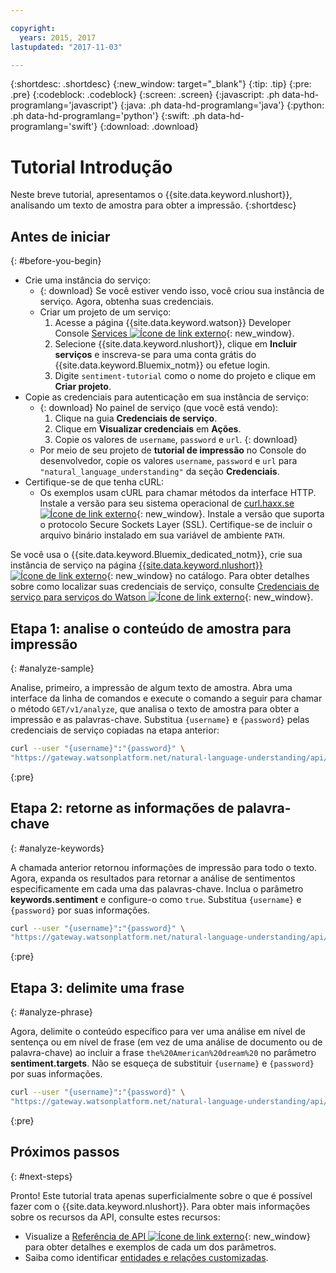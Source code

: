 ```yaml
---

copyright:
  years: 2015, 2017
lastupdated: "2017-11-03"

---
```


{:shortdesc: .shortdesc}
{:new_window: target="_blank"}
{:tip: .tip}
{:pre: .pre}
{:codeblock: .codeblock}
{:screen: .screen}
{:javascript: .ph data-hd-programlang='javascript'}
{:java: .ph data-hd-programlang='java'}
{:python: .ph data-hd-programlang='python'}
{:swift: .ph data-hd-programlang='swift'}
{:download: .download}

# Tutorial Introdução
Neste breve tutorial, apresentamos o {{site.data.keyword.nlushort}}, analisando um texto de amostra para obter a impressão.
{:shortdesc}

## Antes de iniciar
{: #before-you-begin}

- Crie uma instância do serviço:
    - {: download} Se você estiver vendo isso, você criou sua instância de serviço. Agora, obtenha suas credenciais.
    - Criar um projeto de um serviço:
        1.  Acesse a página {{site.data.keyword.watson}} Developer Console [Services ![Ícone de link externo](../../icons/launch-glyph.svg "Ícone de link externo")](https://console.{DomainName}/developer/watson/services){: new_window}.
        1.  Selecione {{site.data.keyword.nlushort}}, clique em **Incluir serviços** e inscreva-se para uma conta grátis do {{site.data.keyword.Bluemix_notm}} ou efetue login.
        1.  Digite `sentiment-tutorial` como o nome do projeto e clique em **Criar
projeto**.
- Copie as credenciais para autenticação em sua instância de serviço:
    - {: download} No painel de serviço (que você está vendo):
        1.  Clique na guia **Credenciais de serviço**.
        1.  Clique em **Visualizar credenciais** em **Ações**.
        1.  Copie os valores de `username`, `password` e `url`.
        {: download}
    - Por meio de seu projeto de **tutorial de impressão** no Console do desenvolvedor, copie os valores
`username`, `password` e `url` para
`"natural_language_understanding"` da seção **Credenciais**.
- Certifique-se de que tenha cURL:
    - Os exemplos usam cURL para chamar métodos da interface HTTP. Instale a versão para seu sistema operacional de [curl.haxx.se ![Ícone de link externo](../../icons/launch-glyph.svg "Ícone de link externo")](https://curl.haxx.se/){: new_window}. Instale a versão que suporta o protocolo Secure Sockets Layer (SSL). Certifique-se de incluir o arquivo binário instalado em sua variável de ambiente `PATH`.

<!-- Remove this text after dedicated instances have the Developer Console: begin -->

Se você usa o {{site.data.keyword.Bluemix_dedicated_notm}}, crie sua instância de serviço na página [{{site.data.keyword.nlushort}} ![Ícone de link externo](../../icons/launch-glyph.svg "Ícone de link externo")](https://console.{DomainName}/catalog/services/natural-language-understanding/){: new_window} no catálogo. Para obter detalhes sobre como localizar suas credenciais de serviço, consulte [Credenciais de serviço para serviços do Watson ![Ícone de link externo](../../icons/launch-glyph.svg "Ícone de link externo")](/docs/services/watson/getting-started-credentials.html#getting-credentials-manually){: new_window}.

<!-- Remove this text after dedicated instances have the Developer Console: end -->

## Etapa 1: analise o conteúdo de amostra para impressão
{: #analyze-sample}

Analise, primeiro, a impressão de algum texto de amostra. Abra uma interface da linha de comandos e execute o comando a seguir
para chamar o método `GET/v1/analyze`, que analisa o texto de amostra para obter a impressão e as
palavras-chave. Substitua `{username}` e `{password}` pelas credenciais de serviço copiadas na etapa anterior:

```bash
curl --user "{username}":"{password}" \
"https://gateway.watsonplatform.net/natural-language-understanding/api/v1/analyze?version=2017-02-27&text=I%20still%20have%20a%20dream%2C%20a%20dream%20deeply%20rooted%20in%20the%20American%20dream%20%E2%80%93%20one%20day%20this%20nation%20will%20rise%20up%20and%20live%20up%20to%20its%20creed%2C%20%22We%20hold%20these%20truths%20to%20be%20self%20evident%3A%20that%20all%20men%20are%20created%20equal.&features=sentiment,keywords"
```
{:pre}

## Etapa 2: retorne as informações de palavra-chave
{: #analyze-keywords}

A chamada anterior retornou informações de impressão para todo o texto. Agora, expanda os resultados para retornar a análise de sentimentos especificamente em cada uma das palavras-chave. Inclua o parâmetro **keywords.sentiment** e configure-o como `true`. Substitua `{username}` e `{password}` por suas informações.

```bash
curl --user "{username}":"{password}" \
"https://gateway.watsonplatform.net/natural-language-understanding/api/v1/analyze?version=2017-02-27&text=I%20still%20have%20a%20dream%2C%20a%20dream%20deeply%20rooted%20in%20the%20American%20dream%20%E2%80%93%20one%20day%20this%20nation%20will%20rise%20up%20and%20live%20up%20to%20its%20creed%2C%20%22We%20hold%20these%20truths%20to%20be%20self%20evident%3A%20that%20all%20men%20are%20created%20equal.&features=sentiment,keywords&keywords.sentiment=true"
```
{:pre}

## Etapa 3: delimite uma frase
{: #analyze-phrase}

Agora, delimite o conteúdo específico para ver uma análise em nível de sentença ou em nível de frase (em vez de uma análise de documento ou de palavra-chave) ao incluir a frase `the%20American%20dream%20` no parâmetro **sentiment.targets**. Não se esqueça de substituir `{username}` e `{password}` por suas informações.

```bash
curl --user "{username}":"{password}" \
"https://gateway.watsonplatform.net/natural-language-understanding/api/v1/analyze?version=2017-02-27&text=I%20still%20have%20a%20dream%2C%20a%20dream%20deeply%20rooted%20in%20the%20American%20dream%20one%20day%20this%20nation%20will%20rise%20up%20and%20live%20up%20to%20its%20creed%20We%20hold%20these%20truths%20to%20be%20self%20evident%3A%20that%20all%20men%20are%20created%20equal.&features=sentiment,keywords&keywords.sentiment=true&sentiment.targets=the%20American%20dream"
```
{:pre}

## Próximos passos
{: #next-steps}

Pronto! Este tutorial trata apenas superficialmente sobre o que é possível fazer com o {{site.data.keyword.nlushort}}. Para
obter mais informações sobre os recursos da API, consulte estes recursos:

- Visualize a [Referência de API ![Ícone de link externo](../../icons/launch-glyph.svg "Ícone de link externo")](https://www.ibm.com/watson/developercloud/natural-language-understanding/api/v1/){: new_window} para obter detalhes e exemplos de cada um dos parâmetros.
- Saiba como identificar [entidades e relações
customizadas](/docs/services/natural-language-understanding/customizing.html).
